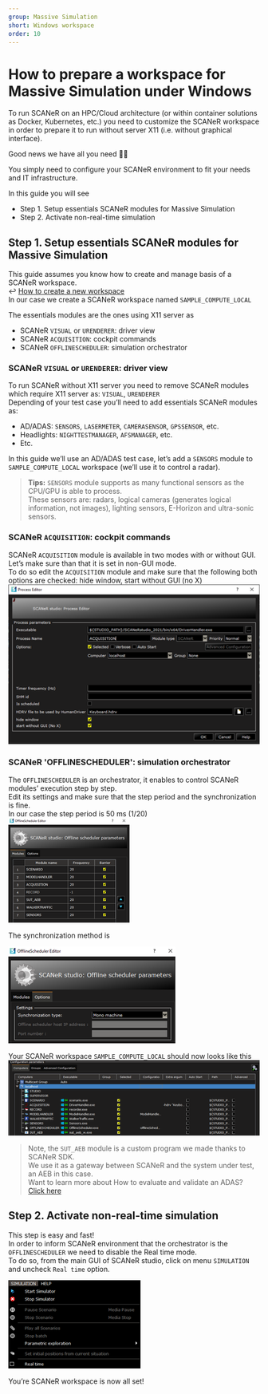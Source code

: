 ```yaml
---
group: Massive Simulation
short: Windows workspace
order: 10
---
```


# How to prepare a workspace for Massive Simulation under Windows

To run SCANeR on an HPC/Cloud architecture (or within container solutions as Docker, Kubernetes, etc.) you need to customize the SCANeR workspace in order to prepare it to run without server X11 (i.e. without graphical interface).

Good news we have all you need 👍🏻

You simply need to configure your SCANeR environment to fit your needs and IT infrastructure. 

In this guide you will see
- Step 1.	Setup essentials SCANeR modules for Massive Simulation
- Step 2.	Activate non-real-time simulation

## Step 1. Setup essentials SCANeR modules for Massive Simulation

This guide assumes you know how to create and manage basis of a SCANeR workspace.  
:leftwards_arrow_with_hook: [How to create a new workspace](../HT_Create_A_New_Workspace/HT_Create_A_New_Workspace.md)  
In our case we create a SCANeR workspace named `SAMPLE_COMPUTE_LOCAL`  

The essentials modules are the ones using X11 server as
* SCANeR `VISUAL` or `URENDERER`: driver view
* SCANeR `ACQUISITION`: cockpit commands
* SCANeR `OFFLINESCHEDULER`: simulation orchestrator

### SCANeR `VISUAL` or `URENDERER`: driver view
To run SCANeR without X11 server you need to remove SCANeR modules which require X11 server as: `VISUAL`, `URENDERER`  
Depending of your test case you’ll need to add essentials SCANeR modules as:
* AD/ADAS: `SENSORS`, `LASERMETER`, `CAMERASENSOR`, `GPSSENSOR`, etc.
* Headlights: `NIGHTTESTMANAGER`, `AFSMANAGER`, etc.
* Etc.

In this guide we’ll use an AD/ADAS test case, let’s add a `SENSORS` module to `SAMPLE_COMPUTE_LOCAL` workspace (we’ll use it to control a radar).  
> **Tips:** `SENSORS` module supports as many functional sensors as the CPU/GPU is able to process.  
> These sensors are: radars, logical cameras (generates logical information, not images), lighting sensors, E-Horizon and ultra-sonic sensors.  

### SCANeR `ACQUISITION`: cockpit commands

SCANeR `ACQUISITION` module is available in two modes with or without GUI.  
Let’s make sure than that it is set in non-GUI mode.  
To do so edit the `ACQUISITION` module and make sure that the following both options are checked: hide window, start without GUI (no X)  
![](./assets/AcquisitionNoX.png)

### SCANeR 'OFFLINESCHEDULER': simulation orchestrator

The `OFFLINESCHEDULER` is an orchestrator, it enables to control SCANeR modules’ execution step by step.  
Edit its settings and make sure that the step period and the synchronization is fine.  
In our case the step period is 50 ms (1/20)  
![](./assets/OfflineschedulerIndex.png)

The synchronization method is 

![](./assets/OfflineschedulerOptions.png)

Your SCANeR workspace `SAMPLE_COMPUTE_LOCAL` should now looks like this
![](./assets/SCANeRWorkspace.png)

> Note, the `SUT_AEB` module is a custom program we made thanks to SCANeR SDK.  
> We use it as a gateway between SCANeR and the system under test, an AEB in this case.  
> Want to learn more about How to evaluate and validate an ADAS? [Click here](../HT_ADAS/HT_ADAS.md)  

## Step 2. Activate non-real-time simulation

This step is easy and fast!  
In order to inform SCANeR environment that the orchestrator is the `OFFLINESCHEDULER` we need to disable the Real time mode.  
To do so, from the main GUI of SCANeR studio, click on menu `SIMULATION` and uncheck `Real time` option.

![](./assets/NonRealTimeMode.png)

You’re SCANeR workspace is now all set!
